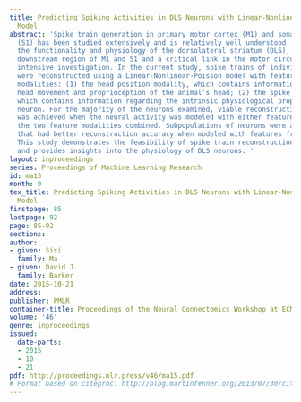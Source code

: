 ```yaml
---
title: Predicting Spiking Activities in DLS Neurons with Linear-Nonlinear-Poisson
  Model
abstract: 'Spike train generation in primary motor cortex (M1) and somatosensory cortex
  (S1) has been studied extensively and is relatively well understood. On the contrary,
  the functionality and physiology of the dorsolateral striatum (DLS), the immediate
  downstream region of M1 and S1 and a critical link in the motor circuit, still requires
  intensive investigation. In the current study, spike trains of individual DLS neurons
  were reconstructed using a Linear-Nonlinear-Poisson model with features from two
  modalities: (1) the head position modality, which contains information regarding
  head movement and proprioception of the animal’s head; (2) the spike history modality,
  which contains information regarding the intrinsic physiological properties of the
  neuron. For the majority of the neurons examined, viable reconstruction accuracy
  was achieved when the neural activity was modeled with either feature modality or
  the two feature modalities combined. Subpopulations of neurons were also identiﬁied
  that had better reconstruction accuracy when modeled with features from single modalities.
  This study demonstrates the feasibility of spike train reconstruction in DLS neurons
  and provides insights into the physiology of DLS neurons. '
layout: inproceedings
series: Proceedings of Machine Learning Research
id: ma15
month: 0
tex_title: Predicting Spiking Activities in DLS Neurons with Linear-Nonlinear-Poisson
  Model
firstpage: 85
lastpage: 92
page: 85-92
sections: 
author:
- given: Sisi
  family: Ma
- given: David J.
  family: Barker
date: 2015-10-21
address: 
publisher: PMLR
container-title: Proceedings of the Neural Connectomics Workshop at ECML 2014
volume: '46'
genre: inproceedings
issued:
  date-parts:
  - 2015
  - 10
  - 21
pdf: http://proceedings.mlr.press/v46/ma15.pdf
# Format based on citeproc: http://blog.martinfenner.org/2013/07/30/citeproc-yaml-for-bibliographies/
---
```

